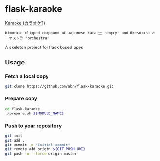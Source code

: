 flask-karaoke
=============

[Karaoke (カラオケ?)](http://en.wikipedia.org/wiki/Karaoke)
```
bimoraic clipped compound of Japanese kara 空 "empty" and ōkesutora オーケストラ "orchestra"
``` 


A skeleton project for flask based apps

## Usage
### Fetch a local copy

```sh
git clone https://github.com/abn/flask-karaoke.git
```
### Prepare copy
```sh
cd flask-karaoke
./prepare.sh ${MODULE_NAME}
```
### Push to your repository
```sh
git init
git add .
git commit -m "Initial commit"
git remote add origin ${GIT_PUSH_URI}
git push -u --force origin master

```
